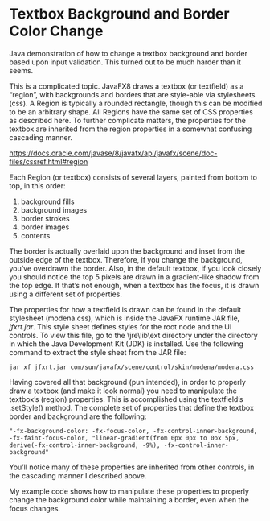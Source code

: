# Textbox Background and Border Color Change

Java demonstration of how to change a textbox background and border based upon input validation. This turned out to be much harder than it seems.

This is a complicated topic. JavaFX8 draws a textbox (or textfield) as a “region”, with backgrounds and borders that are style-able via stylesheets (css). A Region is typically a rounded rectangle, though this can be modified to be an arbitrary shape. All Regions have the same set of CSS properties as described here. To further complicate matters, the properties for the textbox are inherited from the region properties in a somewhat confusing cascading manner.

  https://docs.oracle.com/javase/8/javafx/api/javafx/scene/doc-files/cssref.html#region

Each Region (or textbox) consists of several layers, painted from bottom to top, in this order:
1.	background fills
2.	background images
3.	border strokes
4.	border images
5.	contents

The border is actually overlaid upon the background and inset from the outside edge of the textbox. Therefore, if you change the background, you’ve overdrawn the border. Also, in the default textbox, if you look closely you should notice the top 5 pixels are drawn in a gradient-like shadow from the top edge. If that’s not enough, when a textbox has the focus, it is drawn using a different set of properties.

The properties for how a textfield is drawn can be found in the default stylesheet (modena.css), which is inside the JavaFX runtime JAR file, *jfxrt.jar*. This style sheet defines styles for the root node and the UI controls. To view this file, go to the \jre\lib\ext directory under the directory in which the Java Development Kit (JDK) is installed. Use the following command to extract the style sheet from the JAR file:

`jar xf jfxrt.jar com/sun/javafx/scene/control/skin/modena/modena.css`

Having covered all that background (pun intended), in order to properly draw a textbox (and make it look normal) you need to manipulate the textbox’s (region) properties. This is accomplished using the textfield’s .setStyle() method. The complete set of properties that define the textbox border and background are the following:

`
"-fx-background-color: -fx-focus-color, -fx-control-inner-background, -fx-faint-focus-color, "linear-gradient(from 0px 0px to 0px 5px, derive(-fx-control-inner-background, -9%), -fx-control-inner-background"
`

You’ll notice many of these properties are inherited from other controls, in the cascading manner I described above.

My example code shows how to manipulate these properties to properly change the background color while maintaining a border, even when the focus changes.
